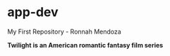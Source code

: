 # app-dev
My First Repository - Ronnah Mendoza

**Twilight is an American romantic fantasy film series**
